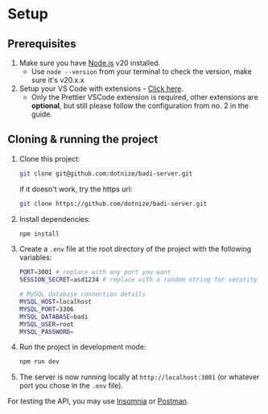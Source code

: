 # Setup

## Prerequisites

1. Make sure you have [Node.js](https://nodejs.org/en/) v20 installed.
    - Use `node --version` from your terminal to check the version, make sure it's v20.x.x
2. Setup your VS Code with extensions - [Click here](https://gist.github.com/dotnize/47769c47114d7b7ba9a07df90cf416ca).
    - Only the Prettier VSCode extension is required, other extensions are **optional**, but still please follow the configuration from no. 2 in the guide.

## Cloning & running the project

1. Clone this project:
    ```sh
    git clone git@github.com:dotnize/badi-server.git
    ```
    if it doesn't work, try the https url:
    ```sh
    git clone https://github.com/dotnize/badi-server.git
    ```
2. Install dependencies:
    ```sh
    npm install
    ```
3. Create a `.env` file at the root directory of the project with the following variables:

    ```sh
    PORT=3001 # replace with any port you want
    SESSION_SECRET=asd1234 # replace with a random string for security

    # MySQL database connection details
    MYSQL_HOST=localhost
    MYSQL_PORT=3306
    MYSQL_DATABASE=badi
    MYSQL_USER=root
    MYSQL_PASSWORD=
    ```

4. Run the project in development mode:
    ```sh
    npm run dev
    ```
5. The server is now running locally at `http://localhost:3001` (or whatever port you chose in the `.env` file).

For testing the API, you may use [Insomnia](https://insomnia.rest/download) or [Postman](https://www.postman.com/downloads/).
